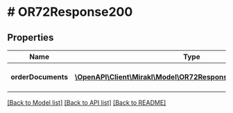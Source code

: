 # # OR72Response200

## Properties

Name | Type | Description | Notes
------------ | ------------- | ------------- | -------------
**orderDocuments** | [**\OpenAPI\Client\Mirakl\Model\OR72Response200OrderDocuments[]**](OR72Response200OrderDocuments.md) | The document details | [optional]

[[Back to Model list]](../../README.md#models) [[Back to API list]](../../README.md#endpoints) [[Back to README]](../../README.md)
